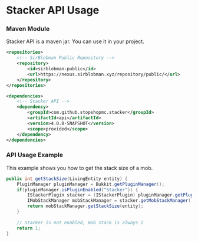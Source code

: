 # Stacker API Usage

### Maven Module

Stacker API is a maven jar. You can use it in your project.

```xml
<repositories>
    <!-- SirBlobman Public Repository -->
    <repository>
        <id>sirblobman-public</id>
        <url>https://nexus.sirblobman.xyz/repository/public/</url>
    </repository>
</repositories>

<dependencies>
    <!-- Stacker API -->
    <dependency>
        <groupId>com.github.stopshopmc.stacker</groupId>
        <artifactId>api</artifactId>
        <version>4.0.0-SNAPSHOT</version>
        <scope>provided</scope>
    </dependency>
</dependencies>
```

### API Usage Example

This example shows you how to get the stack size of a mob.

```java
public int getStackSize(LivingEntity entity) {
    PluginManager pluginManager = Bukkit.getPluginManager();
    if(pluginManager.isPluginEnabled("Stacker")) {
        IStackerPlugin stacker = (IStackerPlugin) pluginManager.getPlugin("Stacker");
        IMobStackManager mobStackManager = stacker.getMobStackManager();
        return mobStackManager.getStackSize(entity);
    }
    
    // Stacker is not enabled, mob stack is always 1
    return 1;
}
```

